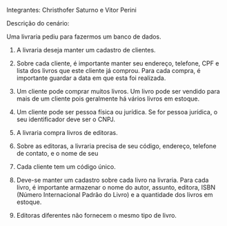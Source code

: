 Integrantes: Christhofer Saturno e Vitor Perini 

Descrição do cenário:

Uma livraria pediu para fazermos um banco de dados.

1. A livraria deseja manter um cadastro de clientes.

2. Sobre cada cliente, é importante manter seu endereço, telefone, CPF e lista dos livros que este
cliente já comprou. Para cada compra, é importante guardar a data em que esta foi realizada.

3. Um cliente pode comprar muitos livros. Um livro pode ser vendido para mais de um cliente pois
geralmente há vários livros em estoque.

4. Um cliente pode ser pessoa física ou jurídica. Se for pessoa jurídica, o seu identificador deve ser
o CNPJ.

5. A livraria compra livros de editoras.

6. Sobre as editoras, a livraria precisa de seu código, endereço, telefone de contato, e o nome de seu
7. Cada cliente tem um código único.

8. Deve-se manter um cadastro sobre cada livro na livraria. Para cada livro, é importante armazenar
o nome do autor, assunto, editora, ISBN (Número Internacional Padrão do Livro) e a quantidade dos livros em estoque.

9. Editoras diferentes não fornecem o mesmo tipo de livro. 
